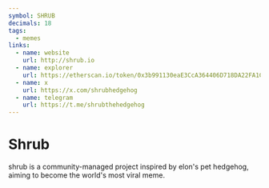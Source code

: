 ```yaml
---
symbol: SHRUB
decimals: 18
tags:
  - memes
links:
  - name: website
    url: http://shrub.io
  - name: explorer
    url: https://etherscan.io/token/0x3b991130eaE3CcA364406D718DA22FA1C3E7C256
  - name: x
    url: https://x.com/shrubhedgehog
  - name: telegram
    url: https://t.me/shrubthehedgehog
---
```


# Shrub

shrub is a community-managed project inspired by elon's pet hedgehog, aiming to become the world's most viral meme.
